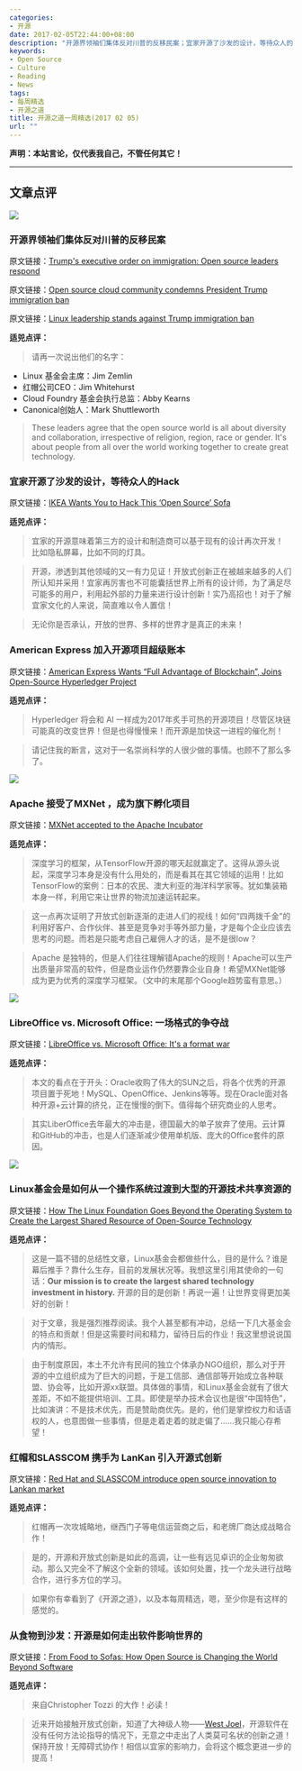 ```yaml
---
categories:
- 开源
date: 2017-02-05T22:44:00+08:00
description: "开源界领袖们集体反对川普的反移民案；宜家开源了沙发的设计，等待众人的Hack；American Express 加入开源项目超级账本；Apache 接受了MXNet ，成为旗下孵化项目；Linux基金会是如何从一个操作系统过渡到大型的开源技术共享资源的；从食物到沙发：开源是如何走出软件影响世界的"
keywords:
- Open Source
- Culture
- Reading
- News
tags:
- 每周精选
- 开源之道
title: 开源之道一周精选(2017 02 05)
url: ""
---
```


**声明：本站言论，仅代表我自己，不管任何其它！**

---

## 文章点评

![](http://zdnet3.cbsistatic.com/hub/i/r/2017/01/31/fe54160c-bd0f-447c-80dc-396ae78a2cb0/resize/770xauto/71fc2b5d5b97cc22eaf0cd9736a60f1b/ubuntu-people.jpg)

### 开源界领袖们集体反对川普的反移民案

原文链接：[Trump's executive order on immigration: Open source leaders respond](http://www.cio.com/article/3163009/open-source-tools/trumps-executive-order-on-immigration-open-source-leaders-respond.html)

原文链接：[Open source cloud community condemns President Trump immigration ban](http://www.computerweekly.com/news/450412020/Open-source-cloud-community-condemns-President-Trump-90-day-immigration-ban)

原文链接：[Linux leadership stands against Trump immigration ban](http://www.zdnet.com/article/linux-leadership-stands-against-trump-immigration-ban/)

**适兕点评：**

> 请再一次说出他们的名字：

* Linux 基金会主席：Jim Zemlin
* 红帽公司CEO：Jim Whitehurst
* Cloud Foundry 基金会执行总监：Abby Kearns
* Canonical创始人：Mark Shuttleworth

> These leaders agree that the open source world is all about diversity and collaboration, irrespective of religion, region, race or gender. It's about people from all over the world working together to create great technology.

### 宜家开源了沙发的设计，等待众人的Hack

原文链接：[IKEA Wants You to Hack This ‘Open Source’ Sofa](http://fortune.com/2017/01/30/ikea-open-source-sofa-hack/)

**适兕点评：**

> 宜家的开源意味着第三方的设计和制造商可以基于现有的设计再次开发！ 比如隐私屏幕，比如不同的灯具。

> 开源，渗透到其他领域的又一有力见证！开放式创新正在被越来越多的人们所认知并采用！宜家再厉害也不可能囊括世界上所有的设计师，为了满足尽可能多的用户，利用起外部的力量来进行设计创新！实乃高招也！对于了解宜家文化的人来说，简直难以令人置信！

> 无论你是否承认，开放的世界、多样的世界才是真正的未来！

### American Express 加入开源项目超级账本

原文链接：[American Express Wants “Full Advantage of Blockchain”, Joins Open-Source Hyperledger Project](https://www.cryptocoinsnews.com/american-express-joins-hyperledger-project-blockchain/)

**适兕点评：**

> Hyperledger 将会和 AI 一样成为2017年炙手可热的开源项目！尽管区块链可能真的改变世界！但是也得慢慢来！而开源是加快这一进程的催化剂！

> 请记住我的断言，这对于一名崇尚科学的人很少做的事情。也顾不了那么多了。

![](https://tctechcrunch2011.files.wordpress.com/2017/01/gettyimages-559007797.jpg?w=1318)

### Apache 接受了MXNet ，成为旗下孵化项目

原文链接：[MXNet accepted to the Apache Incubator](https://techcrunch.com/2017/01/30/mxnet-accepted-to-the-apache-incubator/)

**适兕点评：**

> 深度学习的框架，从TensorFlow开源的哪天起就赢定了。这得从源头说起，深度学习本身是没有什么用处的，而是看其在其它领域的运用！比如TensorFlow的案例：日本的农民、澳大利亚的海洋科学家等。犹如集装箱本身一样，利用它来让世界的物流加速运转起来。

> 这一点再次证明了开放式创新逐渐的走进人们的视线！如何“四两拨千金”的利用好客户、合作伙伴、甚至是竞争对手等外部力量，才是每个企业应该去思考的问题。而若是只能考虑自己雇佣人才的话，是不是很low？

> Apache 是独特的，但是人们往往理解错Apache的规则！Apache可以生产出质量非常高的软件，但是商业运作仍然要靠企业自身！希望MXNet能够成为更为优秀的深度学习框架。（文中的末尾那个Google趋势蛮有意思。）

![](https://opensource.com/sites/default/files/styles/image-full-size/public/images/life/world_hands_diversity.png?itok=LMT5xbxJ)

### LibreOffice vs. Microsoft Office: 一场格式的争夺战

原文链接：[LibreOffice vs. Microsoft Office: It's a format war](http://www.cio.com/article/3165292/open-source-tools/libreoffice-vs-microsoft-office-its-a-format-war.html)

**适兕点评：**

> 本文的看点在于开头：Oracle收购了伟大的SUN之后，将各个优秀的开源项目置于死地！MySQL、OpenOffice、Jenkins等等。现在Oracle面对各种开源+云计算的挤兑，正在慢慢的倒下。值得每个研究商业的人思考。

> 其实LiberOffice去年最大的冲击是，德国最大的单子放弃了使用。云计算和GitHub的冲击，也是人们逐渐减少使用单机版、庞大的Office套件的原因。

![](http://hostingadvice.digitalbrandsinc.netdna-cdn.com/wp-content/uploads/2017/01/Untitled-1.jpg)

### Linux基金会是如何从一个操作系统过渡到大型的开源技术共享资源的

原文链接：[How The Linux Foundation Goes Beyond the Operating System to Create the Largest Shared Resource of Open-Source Technology](http://www.hostingadvice.com/blog/linux-foundation-largest-resource-open-source-tech/)

**适兕点评：**

> 这是一篇不错的总结性文章，Linux基金会都做些什么，目的是什么？谁是幕后推手？靠什么生存，目前的发展状况等。我想这里引用其使命的一句话：**Our mission is to create the largest shared technology investment in history.** 开源的目的是创新！再说一遍！让世界变得更加美好的创新！

> 对于文章，我是强烈推荐阅读。我个人甚至都有冲动，总结一下几大基金会的特点和贡献！但是这需要时间和精力，留待日后的作业！我这里想说说国内的情形。

> 由于制度原因，本土不允许有民间的独立个体承办NGO组织，那么对于开源的中立组织成为了巨大的问题，于是工信部、通信部等开始成立各种联盟、协会等，比如开源xx联盟。具体做的事情，和Linux基金会就有了很大差距，不如不能提供培训、工具。即使是举办技术会议也是很“中国特色”，比如演讲：不是技术优先，而是赞助商优先。是的，他们是掌控权力和话语权的人，也意图做一些事情，但是走着走着的就走偏了......我只能心存希望！

### 红帽和SLASSCOM 携手为 LanKan 引入开源式创新

原文链接：[Red Hat and SLASSCOM introduce open source innovation to Lankan market](http://www.dailymirror.lk/article/Red-Hat-and-SLASSCOM-introduce-open-source-innovation-to-Lankan-market-123153.html)

**适兕点评：**

> 红帽再一次攻城略地，继西门子等电信运营商之后，和老牌厂商达成战略合作！

> 是的，开源和开放式创新是如此的高调，让一些有远见卓识的企业匆匆欲动。那么又完全不了解这个全新的领域。该如何处置，找一个龙头进行战略合作，进行多方位的学习。

> 如果你有幸看到了《开源之道》，以及本每周精选，嗯，至少你是有这样的感觉的。

### 从食物到沙发：开源是如何走出软件影响世界的

原文链接：[From Food to Sofas: How Open Source is Changing the World Beyond Software](http://thevarguy.com/open-source-application-software-companies/food-sofas-how-open-source-changing-world-beyond-software)

**适兕点评：**

> 来自Christopher Tozzi 的大作！必读！

> 近来开始接触开放式创新，知道了大神级人物——[West Joel](http://www.joelwest.org/)，开源软件在没有任何方法论指导的情况下，无意之中走出了人类莫可名状的创新之道！保持开放！无障碍式协作！相信以宜家的影响力，会将这个概念更进一步的提高！
